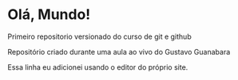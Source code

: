 # Olá, Mundo!
 Primeiro repositorio versionado do curso de git e github

Repositório criado durante uma aula ao vivo do Gustavo Guanabara

Essa linha eu adicionei usando o editor do próprio site.
